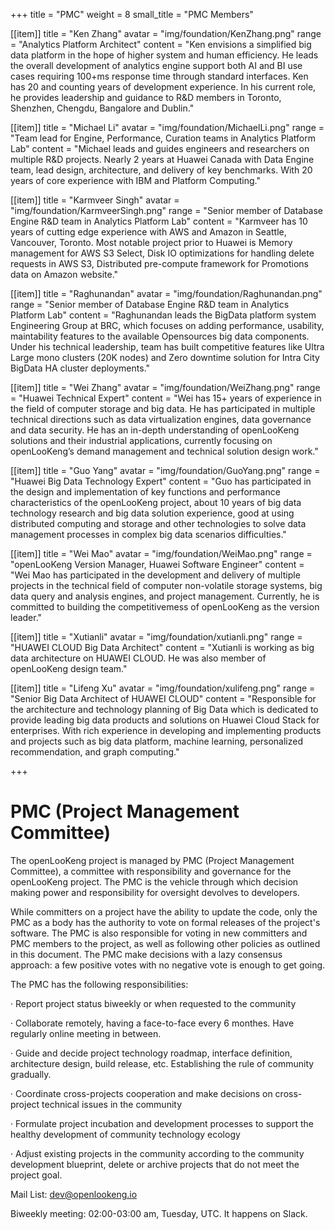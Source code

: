 +++
title = "PMC"
weight = 8
small_title = "PMC Members"

[[item]]
    title = "Ken Zhang"
    avatar = "img/foundation/KenZhang.png"
    range = "Analytics Platform Architect"
    content = "Ken envisions a simplified big data platform in the hope of higher system and human efficiency. He leads the overall development of analytics engine support both AI and BI use cases requiring 100+ms response time through standard interfaces. Ken has 20 and counting years of development experience. In his current role, he provides leadership and guidance to R&D members in Toronto, Shenzhen, Chengdu, Bangalore and Dublin."

[[item]]
    title = "Michael Li"
    avatar = "img/foundation/MichaelLi.png"
    range = "Team lead for Engine, Performance, Curation teams in Analytics Platform Lab"
    content = "Michael leads and guides engineers and researchers on multiple R&D projects. Nearly 2 years at Huawei Canada with Data Engine team, lead design, architecture, and delivery of key benchmarks. With 20 years of core experience with IBM and Platform Computing."

[[item]]
    title = "Karmveer Singh"
    avatar = "img/foundation/KarmveerSingh.png"
    range = "Senior member of Database Engine R&D team in Analytics Platform Lab"
    content = "Karmveer has 10 years of cutting edge experience with AWS and Amazon in Seattle, Vancouver, Toronto. Most notable project prior to Huawei is Memory management for AWS S3 Select, Disk IO optimizations for handling delete requests in AWS S3, Distributed pre-compute framework for Promotions data on Amazon website."

[[item]]
    title = "Raghunandan"
    avatar = "img/foundation/Raghunandan.png"
    range = "Senior member of Database Engine R&D team in Analytics Platform Lab"
    content = "Raghunandan leads the BigData platform system Engineering Group at BRC, which focuses on adding performance, usability, maintability features to the available Opensources big data components. Under his technical leadership, team has built competitive features like Ultra Large mono clusters (20K nodes) and Zero downtime solution for Intra City BigData HA cluster deployments."

[[item]]
    title = "Wei Zhang"
    avatar = "img/foundation/WeiZhang.png"
    range = "Huawei Technical Expert"
    content = "Wei has 15+ years of experience in the field of computer storage and big data. He has participated in multiple technical directions such as data virtualization engines, data governance and data security. He has an in-depth understanding of openLooKeng solutions and their industrial applications, currently focusing on openLooKeng’s demand management and technical solution design work."

[[item]]
    title = "Guo Yang"
    avatar = "img/foundation/GuoYang.png"
    range = "Huawei Big Data Technology Expert"
    content = "Guo has participated in the design and implementation of key functions and performance characteristics of the openLooKeng project, about 10 years of big data technology research and big data solution experience, good at using distributed computing and storage and other technologies to solve data management processes in complex big data scenarios difficulties."


[[item]]
    title = "Wei Mao"
    avatar = "img/foundation/WeiMao.png"
    range = "openLooKeng Version Manager, Huawei Software Engineer"
    content = "Wei Mao has participated in the development and delivery of multiple projects in the technical field of computer non-volatile storage systems, big data query and analysis engines, and project management. Currently, he is committed to building the competitivemess of openLooKeng as the version leader."


[[item]]
    title = "Xutianli"
    avatar = "img/foundation/xutianli.png"
    range = "HUAWEI CLOUD Big Data Architect"
    content = "Xutianli is working as big data architecture on HUAWEI CLOUD. He was also member of openLooKeng design team."


[[item]]
    title = "Lifeng Xu"
    avatar = "img/foundation/xulifeng.png"
    range = "Senior Big Data Architect of HUAWEI CLOUD"
    content = "Responsible for the architecture and technology planning of Big Data which is dedicated to provide leading big data products and solutions on Huawei Cloud Stack for enterprises. With rich experience in developing and implementing products and projects such as big data platform, machine learning, personalized recommendation, and graph computing."

+++

# PMC (Project Management Committee)  


The openLooKeng project is managed by PMC (Project Management Committee), a committee with responsibility and governance for the openLooKeng project. The PMC is the vehicle through which decision making power and responsibility for oversight devolves to developers.


While committers on a project have the ability to update the code, only the PMC as a body has the authority to vote on formal releases of the project's software. The PMC is also responsible for voting in new committers and PMC members to the project, as well as following other policies as outlined in this document. The PMC make decisions with a lazy consensus approach: a few positive votes with no negative vote is enough to get going.

The PMC has the following responsibilities:

· Report project status biweekly or when requested to the community

· Collaborate remotely, having a face-to-face every 6 monthes. Have regularly online meeting in between. 

· Guide and decide project technology roadmap, interface definition, architecture design, build release, etc. Establishing the rule of community gradually. 

· Coordinate cross-projects cooperation and make decisions on cross-project technical issues in the community 

· Formulate project incubation and development processes to support the healthy development of community technology ecology 

· Adjust existing projects in the community according to the community development blueprint, delete or archive projects that do not meet the project goal.
    
Mail List: dev@openlookeng.io 

Biweekly meeting: 02:00-03:00 am, Tuesday, UTC. It happens on Slack.
